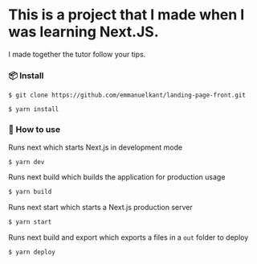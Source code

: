 # This is a project that I made when I was learning Next.JS.

I made together the tutor follow your tips.

### 📦 Install

```
$ git clone https://github.com/emmanuelkant/landing-page-front.git

$ yarn install
```

### 🔨 How to use

Runs next which starts Next.js in development mode

```bash
$ yarn dev
```

Runs next build which builds the application for production usage

```bash
$ yarn build
```

Runs next start which starts a Next.js production server

```bash
$ yarn start
```

Runs next build and export which exports a files in a `out` folder to deploy

```bash
$ yarn deploy
```

